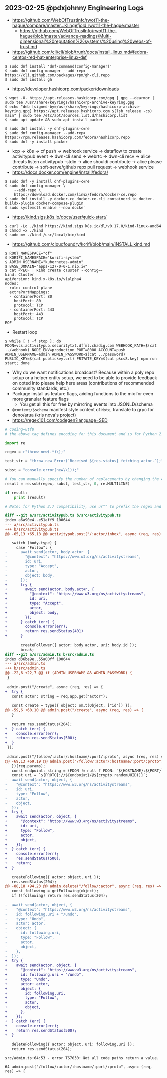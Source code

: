 ## 2023-02-25 @pdxjohnny Engineering Logs

- https://github.com/WebOfTrustInfo/rwot11-the-hague/compare/master...Klingefjord:rwot11-the-hague:master
  - https://github.com/WebOfTrustInfo/rwot11-the-hague/blob/master/advance-readings/Multi-dimensional%20reputation%20systems%20using%20webs-of-trust.md
- https://github.com/cli/cli/blob/trunk/docs/install_linux.md#fedora-centos-red-hat-enterprise-linux-dnf

```console
$ sudo dnf install 'dnf-command(config-manager)'
$ sudo dnf config-manager --add-repo https://cli.github.com/packages/rpm/gh-cli.repo
$ sudo dnf install gh
```

- https://developer.hashicorp.com/packer/downloads

```console
$ wget -O- https://apt.releases.hashicorp.com/gpg | gpg --dearmor | sudo tee /usr/share/keyrings/hashicorp-archive-keyring.gpg
$ echo "deb [signed-by=/usr/share/keyrings/hashicorp-archive-keyring.gpg] https://apt.releases.hashicorp.com $(lsb_release -cs) main" | sudo tee /etc/apt/sources.list.d/hashicorp.list
$ sudo apt update && sudo apt install packer
```

```console
$ sudo dnf install -y dnf-plugins-core
$ sudo dnf config-manager --add-repo https://rpm.releases.hashicorp.com/fedora/hashicorp.repo
$ sudo dnf -y install packer
```

- kcp -> k8s -> cf push -> webhook service -> dataflow to create activitypub event -> dwn-cli send -> webrtc -> dwn-cli recv -> alice threats listen activitypub -stdin -> alice shouldi contribute -> alice please contribute -> soft-serve/github repo pull request -> webhook service
- https://docs.docker.com/engine/install/fedora/

```console
$ sudo dnf -y install dnf-plugins-core
$ sudo dnf config-manager \
    --add-repo \
    https://download.docker.com/linux/fedora/docker-ce.repo
$ sudo dnf install -y docker-ce docker-ce-cli containerd.io docker-buildx-plugin docker-compose-plugin
$ sudo systemctl enable --now docker
```

- https://kind.sigs.k8s.io/docs/user/quick-start/

```console
$ curl -Lo ./kind https://kind.sigs.k8s.io/dl/v0.17.0/kind-linux-amd64
$ chmod +x ./kind
$ sudo mv ./kind /usr/local/bin/kind
```

- https://github.com/cloudfoundry/korifi/blob/main/INSTALL.kind.md

```console
$ ROOT_NAMESPACE="cf"
$ KORIFI_NAMESPACE="korifi-system"
$ ADMIN_USERNAME="kubernetes-admin"
$ BASE_DOMAIN="apps-127-0-0-1.nip.io"
$ cat <<EOF | kind create cluster --config=-
kind: Cluster
apiVersion: kind.x-k8s.io/v1alpha4
nodes:
- role: control-plane
  extraPortMappings:
  - containerPort: 80
    hostPort: 80
    protocol: TCP
  - containerPort: 443
    hostPort: 443
    protocol: TCP
EOF
```

- Restart loop

```console
$ while [ ! -f stop ]; do FDQN=vcs.activitypub.securitytxt.dffml.chadig.com WEBHOOK_PATH=$(cat ../webhook) NODE_ENV=production PORT=8000 ACCOUNT=push ADMIN_USERNAME=admin ADMIN_PASSWORD=$(cat ../password) PUBLIC_KEY=$(cat publickey.crt) PRIVATE_KEY=$(cat pkcs8.key) npm run start; done
```

- Why do we want notifications broadcast? Because within a poly repo setup or a helper entity setup, we need to be able to provide feedback on opted into please help here areas (contributions of recommended community standards, etc.)
- Package install as feature flags, adding functions to the mix for even more granular feature flags
  - You get all this for free by mirroring events into JSONLD/schema
- `@context/$schema` manifest style content of `Note`, translate to grpc for deno/arua (kris nova's project)
- https://regex101.com/codegen?language=SED

```python
# coding=utf8
# the above tag defines encoding for this document and is for Python 2.x compatibility

import re

regex = r"throw new(.*)\);"

test_str = "throw new Error(`Received ${res.status} fetching actor.`);"

subst = "console.error(new\\1));"

# You can manually specify the number of replacements by changing the 4th argument
result = re.sub(regex, subst, test_str, 0, re.MULTILINE)

if result:
    print (result)

# Note: for Python 2.7 compatibility, use ur"" to prefix the regex and u"" to prefix the test string and substitution.

```

```diff
diff --git a/src/activitypub.ts b/src/activitypub.ts
index a6a90e4..e51aff9 100644
--- a/src/activitypub.ts
+++ b/src/activitypub.ts
@@ -65,13 +65,18 @@ activitypub.post("/:actor/inbox", async (req, res) => {
 
   switch (body.type) {
     case "Follow": {
-      await send(actor, body.actor, {
-        "@context": "https://www.w3.org/ns/activitystreams",
-        id: uri,
-        type: "Accept",
-        actor,
-        object: body,
-      });
+      try {
+        await send(actor, body.actor, {
+          "@context": "https://www.w3.org/ns/activitystreams",
+          id: uri,
+          type: "Accept",
+          actor,
+          object: body,
+        });
+      } catch (err) {
+        console.error(err);
+        return res.sendStatus(401);
+      }
 
       createFollower({ actor: body.actor, uri: body.id });
       break;
diff --git a/src/admin.ts b/src/admin.ts
index d36be9e..55a00ff 100644
--- a/src/admin.ts
+++ b/src/admin.ts
@@ -22,6 +22,7 @@ if (ADMIN_USERNAME && ADMIN_PASSWORD) {
 }
 
 admin.post("/create", async (req, res) => {
+  try {
   const actor: string = req.app.get("actor");
 
   const create = type({ object: omit(Object, ["id"]) });
@@ -59,6 +60,10 @@ admin.post("/create", async (req, res) => {
   }
 
   return res.sendStatus(204);
+  } catch (err) {
+    console.error(err);
+    return res.sendStatus(500);
+  }
 });
 
 admin.post("/follow/:actor/:hostname/:port/:proto", async (req, res) => {
@@ -69,13 +69,19 @@ admin.post("/follow/:actor/:hostname/:port/:proto", async (req, res) => {
   })(req.params);
   const endpoint: string = (FDQN != null ? FDQN: `${HOSTNAME}:${PORT}`);
   const uri = `${PROTO}://${endpoint}/@${crypto.randomUUID()}`;
-  await send(actor, object, {
-    "@context": "https://www.w3.org/ns/activitystreams",
-    id: uri,
-    type: "Follow",
-    actor,
-    object,
-  });
+  try {
+    await send(actor, object, {
+      "@context": "https://www.w3.org/ns/activitystreams",
+      id: uri,
+      type: "Follow",
+      actor,
+      object,
+    });
+  } catch (err) {
+    console.error(err);
+    res.sendStatus(500);
+    return;
+  }
 
   createFollowing({ actor: object, uri });
   res.sendStatus(204);
@@ -88,18 +94,23 @@ admin.delete("/follow/:actor", async (req, res) => {
   const following = getFollowing(object);
   if (!following) return res.sendStatus(204);
 
-  await send(actor, object, {
-    "@context": "https://www.w3.org/ns/activitystreams",
-    id: following.uri + "/undo",
-    type: "Undo",
-    actor: actor,
-    object: {
-      id: following.uri,
-      type: "Follow",
-      actor,
-      object,
-    },
-  });
+  try {
+    await send(actor, object, {
+      "@context": "https://www.w3.org/ns/activitystreams",
+      id: following.uri + "/undo",
+      type: "Undo",
+      actor: actor,
+      object: {
+        id: following.uri,
+        type: "Follow",
+        actor,
+        object,
+      },
+    });
+  } catch (err) {
+    console.error(err);
+    return res.sendStatus(500);
+  }
 
   deleteFollowing({ actor: object, uri: following.uri });
   return res.sendStatus(204);
```

```
src/admin.ts:64:53 - error TS7030: Not all code paths return a value.
                                               
64 admin.post("/follow/:actor/:hostname/:port/:proto", async (req, res) => {
```